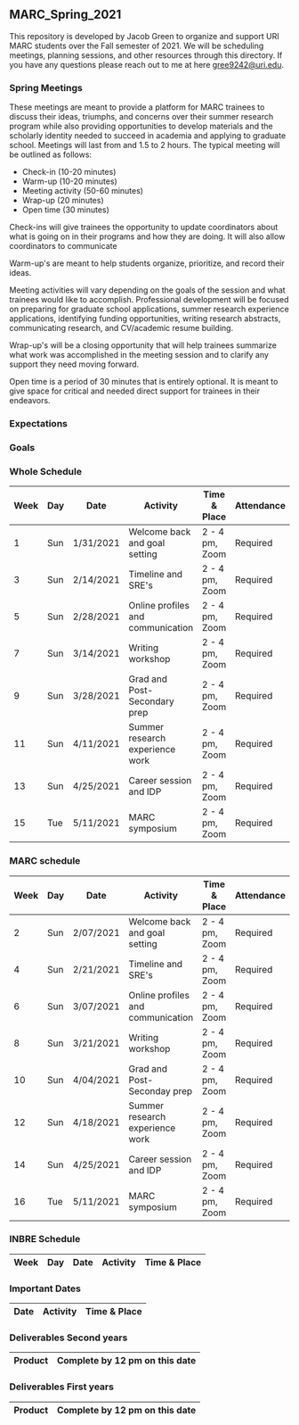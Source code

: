 ## MARC_Spring_2021

This repository is developed by Jacob Green to organize and support URI MARC students over the Fall semester of 2021. We will be scheduling meetings, planning sessions, and other resources through this directory. If you have any questions please reach out to me at here gree9242@uri.edu.

### Spring Meetings

These meetings are meant to provide a platform for MARC trainees to discuss their ideas, triumphs, and concerns over their summer research program while also providing opportunities to develop materials and the scholarly identity needed to succeed in academia and applying to graduate school. Meetings will last from and 1.5 to 2 hours. The typical meeting will be outlined as follows:

* Check-in (10-20 minutes)
* Warm-up (10-20 minutes)
* Meeting activity (50-60 minutes)
* Wrap-up (20 minutes)
* Open time (30 minutes)

Check-ins will give trainees the opportunity to update coordinators about what is going on in their programs and how they are doing. It will also allow coordinators to communicate 

Warm-up's are meant to help students organize, prioritize, and record their ideas.

Meeting activities will vary depending on the goals of the session and what trainees would like to accomplish. Professional development will be focused on preparing for graduate school applications, summer research experience applications, identifying funding opportunities, writing research abstracts, communicating research, and CV/academic resume building. 

Wrap-up's will be a closing opportunity that will help trainees summarize what work was accomplished in the meeting session and to clarify any support they need moving forward.

Open time is a period of 30 minutes that is entirely optional. It is meant to give space for critical and needed direct support for trainees in their endeavors. 

### Expectations

> 

### Goals

>

### Whole Schedule

Week | Day | Date      | Activity     | Time & Place | Attendance |
---- | --- | --------- | -------------| -------------| -----------|
1    | Sun | 1/31/2021 | Welcome back and goal setting | 2 - 4 pm, Zoom | Required |
3    | Sun | 2/14/2021 | Timeline and SRE's | 2 - 4 pm, Zoom | Required |
5    | Sun | 2/28/2021 | Online profiles and communication | 2 - 4 pm, Zoom | Required |
7    | Sun | 3/14/2021 | Writing workshop | 2 - 4 pm, Zoom | Required |
9    | Sun | 3/28/2021 | Grad and Post-Secondary prep | 2 - 4 pm, Zoom | Required |
11   | Sun | 4/11/2021 | Summer research experience work | 2 - 4 pm, Zoom | Required |
13   | Sun | 4/25/2021 | Career session and IDP | 2 - 4 pm, Zoom | Required |
15   | Tue | 5/11/2021 | MARC symposium | 2 - 4 pm, Zoom | Required

### MARC schedule

Week | Day | Date      | Activity     | Time & Place | Attendance |
---- | --- | --------- | -------------| -------------| -----------|
2    | Sun | 2/07/2021 | Welcome back and goal setting | 2 - 4 pm, Zoom | Required |
4    | Sun | 2/21/2021 | Timeline and SRE's | 2 - 4 pm, Zoom | Required |
6    | Sun | 3/07/2021 | Online profiles and communication | 2 - 4 pm, Zoom | Required |
8    | Sun | 3/21/2021 | Writing workshop | 2 - 4 pm, Zoom | Required |
10   | Sun | 4/04/2021 | Grad and Post-Seconday prep | 2 - 4 pm, Zoom | Required |
12   | Sun | 4/18/2021 | Summer research experience work | 2 - 4 pm, Zoom | Required |
14   | Sun | 4/25/2021 | Career session and IDP | 2 - 4 pm, Zoom | Required |
16   | Tue | 5/11/2021 | MARC symposium | 2 - 4 pm, Zoom | Required

### INBRE Schedule

Week | Day | Date     | Activity               | Time & Place           | 
---- | --- | -------- | ---------------------- | -----------------------|



### Important Dates

Date     | Activity     | Time & Place           | 
-------- | -------------| -----------------------|

 
 
### Deliverables Second years

Product                    | Complete by 12 pm on this date  |
-------------------------- | ------------------------------- |


### Deliverables First years

Product                    | Complete by 12 pm on this date  |
-------------------------- | ------------------------------- |

